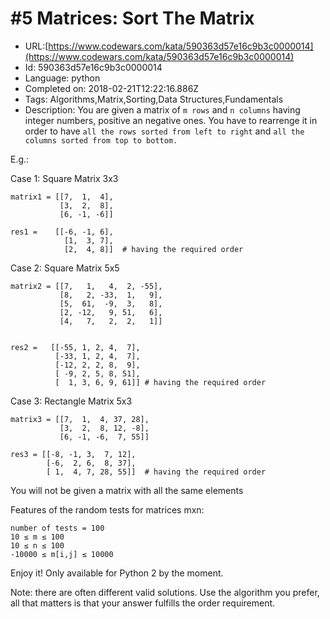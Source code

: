 # #5 Matrices: Sort The Matrix

 - URL:[https://www.codewars.com/kata/590363d57e16c9b3c0000014](https://www.codewars.com/kata/590363d57e16c9b3c0000014)
 - Id: 590363d57e16c9b3c0000014
 - Language: python
 - Completed on: 2018-02-21T12:22:16.886Z
 - Tags: Algorithms,Matrix,Sorting,Data Structures,Fundamentals
 - Description:
You are given a matrix of `m rows` and `n columns` having integer numbers, positive an negative ones. You have to rearrenge it in order to have `all the rows sorted from left to right` and `all the columns sorted from top to bottom.`

E.g.:

Case 1: Square Matrix 3x3
```
matrix1 = [[7,  1,  4], 
           [3,  2,  8], 
           [6, -1, -6]] 
           
res1 =    [[-6, -1, 6], 
            [1,  3, 7], 
            [2,  4, 8]]  # having the required order
```

Case 2: Square Matrix 5x5
```
matrix2 = [[7,   1,   4,  2, -55], 
           [8,   2, -33,  1,   9], 
           [5,  61,  -9,  3,   8], 
           [2, -12,   9, 51,   6], 
           [4,   7,   2,  2,   1]]
           

res2 =   [[-55, 1, 2, 4,  7], 
          [-33, 1, 2, 4,  7], 
          [-12, 2, 2, 8,  9], 
          [ -9, 2, 5, 8, 51], 
          [  1, 3, 6, 9, 61]] # having the required order
```          
Case 3: Rectangle Matrix 5x3
```
matrix3 = [[7,  1,  4, 37, 28], 
           [3,  2,  8, 12, -8],
           [6, -1, -6,  7, 55]] 
           
res3 = [[-8, -1, 3,  7, 12], 
        [-6,  2, 6,  8, 37], 
        [ 1,  4, 7, 28, 55]]  # having the required order
```        
You will not be given a matrix with all the same elements

Features of the random tests for matrices mxn:
```
number of tests = 100
10 ≤ m ≤ 100
10 ≤ n ≤ 100
-10000 ≤ m[i,j] ≤ 10000
```

Enjoy it!
Only available for Python 2 by the moment.

Note: there are often different valid solutions. Use the algorithm you prefer, all that matters is that your answer fulfills the order requirement.









